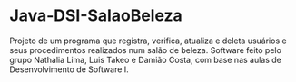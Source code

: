 # Java-DSI-SalaoBeleza
Projeto de um programa que registra, verifica, atualiza e deleta usuários e seus procedimentos realizados num salão de beleza. Software feito pelo grupo Nathalia Lima, Luis Takeo e Damião Costa, com base nas aulas de Desenvolvimento de Software I.
